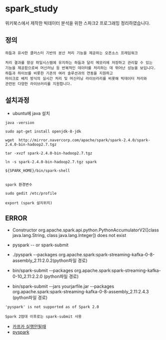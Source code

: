 # spark_study

위키북스에서 제작한 빅데이터 분석을 위한 스파크2 프로그래밍 정리하였습니다. 

## 정의

```
하둡과 유사한 클러스터 기반의 분산 처리 기능을 제공하는 오픈소스 프레임워크

처리 결과를 항상 파일시스템에 유지하는 하둡과 달리 메모리에 저장하고 관리할 수 있는
기능을 제공함으로써 머신러닝 등 반복적인 데이터를 처리하는 데 뛰어난 성능을 보입니다.
하둡과 하이브를 비롯한 기존의 여러 솔루션과의 연동을 지원하고
마이크로 배치 방식의 실시간 처리 및 머신러닝 라이브러리를 비롯해 빅데이터 처리와
관련된 다양한 라이브러리를 지원합니다.
```

## 설치과정

- ubuntu에 java 설치

```
java -version

sudo apt-get install openjdk-8-jdk 

wget  http://mirror.navercorp.com/apache/spark/spark-2.4.0/spark-2.4.0-bin-hadoop2.7.tgz

tar -xvzf spark-2.4.0-bin-hadoop2.7.tgz

ln -s spark-2.4.0-bin-hadoop2.7.tgz spark

${SPARK_HOME}/bin/spark-shell


spark 환경변수

sudo gedit /etc/profile

export (spark 설치위치)

```

## ERROR

- Constructor org.apache.spark.api.python.PythonAccumulatorV2([class java.lang.String, class java.lang.Integer]) does not exist

- pyspark -- or spark-submit

- ./pyspark --packages org.apache.spark:spark-streaming-kafka-0-8-assembly_2.11:2.0.2(python파일 경로)

- bin/spark-submit --packages org.apache.spark:spark-streaming-kafka-0-10_2.11:2.2.0 (python파일 경로)

- bin/spark-submit --jars yourjarfile.jar --packages org.apache.spark:spark-streaming-kafka-0-8-assembly_2.11:2.4.3 (python파일 경로)

```
'pyspark' is not supported as of Spark 2.0

Spark 2점대 이후로는 spark-submit 사용

```

- [카프카 실행안될때](https://stackoverflow.com/questions/52040384/spark-unable-to-download-kafka-library)
- [pyspark](https://github.com/YBIGTA/EngineeringTeam/wiki/02.-PySpark-%EA%B0%9C%EB%B0%9C-%ED%99%98%EA%B2%BD-%EA%B5%AC%EC%B6%95)